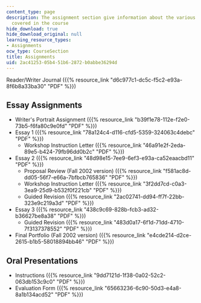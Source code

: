 ```yaml
---
content_type: page
description: The assignment section give information about the various assingments
  covered in the course
hide_download: true
hide_download_original: null
learning_resource_types:
- Assignments
ocw_type: CourseSection
title: Assignments
uid: 2ac41253-05b4-51b6-2872-b0abbe36294d
---
```


Reader/Writer Journal ({{% resource_link "d6c977c1-dc5c-f5c2-e93a-8f6b8a33ba30" "PDF" %}})  
  
Essay Assignments
--------------------------------------------------------------------------------------------

*   Writer's Portrait Assignment ({{% resource_link "b39f1e78-112e-f2e0-73b5-f6fa80c9e0fd" "PDF" %}})
*   Essay 1 ({{% resource_link "78a124c4-d116-cfd5-5359-324063c4debc" "PDF" %}})
    *   Workshop Instruction Letter ({{% resource_link "46a91e2f-2eda-89e5-b424-79fb96dd0b2c" "PDF" %}})
*   Essay 2 ({{% resource_link "48d98e15-7ee9-6ef3-e93a-ca52eaacbd11" "PDF" %}})
    *   Proposal Review (Fall 2002 version) ({{% resource_link "f581ac8d-dd05-56f7-e66a-7bfbcb765836" "PDF" %}})
    *   Workshop Instruction Letter ({{% resource_link "3f2dd7cd-c0a3-3ea9-25d9-b532f0f221cb" "PDF" %}})
    *   Guided Revision ({{% resource_link "2ac02741-dd94-ff7f-22bb-323e9c219a3d" "PDF" %}})
*   Essay 3 ({{% resource_link "438c9c69-828b-fcb3-ad32-b36627be8a38" "PDF" %}})
    *   Guided Revision ({{% resource_link "483d0a17-6f1d-71dd-4710-7f3137378552" "PDF" %}}) 
*   Final Portfolio (Fall 2002 version) ({{% resource_link "e4cde214-d2ce-2615-b1b5-58018894bb46" "PDF" %}})

Oral Presentations
------------------

*   Instructions ({{% resource_link "9dd7121d-1f38-0a02-52c2-063db153c9c0" "PDF" %}})
*   Evaluation Form ({{% resource_link "65663236-6c90-50d3-e4a8-8a1b134acd52" "PDF" %}})